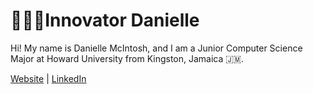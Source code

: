 <!---
- 👋 Hi, I’m @invtrdan
- 👀 I’m interested in ...
- 🌱 I’m currently learning ...
- 💞️ I’m looking to collaborate on ...
- 📫 How to reach me ...


invtrdan/invtrdan is a ✨ special ✨ repository because its `README.md` (this file) appears on your GitHub profile.
You can click the Preview link to take a look at your changes.
--->

# 👩🏽‍💻Innovator Danielle 

Hi! My name is Danielle McIntosh, and I am a Junior Computer Science Major at Howard University from Kingston, Jamaica 🇯🇲.

<!---
```
class Innovator:
  
    def __init__(self):
        self.name = "Danielle McIntosh"
        self.role = "Student"
        self.language_spoken = ["English", "Patois"]

    def introduce_myself(self):
        print("Hi! My name is Danielle McIntosh, and I am a Junior Computer Science Major at Howard University from Kingston, Jamaica 🇯🇲.")

me = Innovator()
me.introduce_myself()
```
--->
[Website](https://invtrdan.github.io/DanielleMcIntosh/index.html) | [LinkedIn](https://www.linkedin.com/in/innovatordaniellemcintosh)




